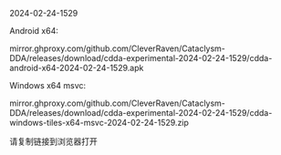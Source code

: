 2024-02-24-1529

Android x64:

mirror.ghproxy.com/github.com/CleverRaven/Cataclysm-DDA/releases/download/cdda-experimental-2024-02-24-1529/cdda-android-x64-2024-02-24-1529.apk

Windows x64 msvc:

mirror.ghproxy.com/github.com/CleverRaven/Cataclysm-DDA/releases/download/cdda-experimental-2024-02-24-1529/cdda-windows-tiles-x64-msvc-2024-02-24-1529.zip

请复制链接到浏览器打开

